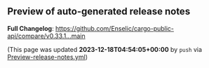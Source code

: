 ## Preview of auto-generated release notes
<!-- Release notes generated using configuration in .github/release.yml at main -->



**Full Changelog**: https://github.com/Enselic/cargo-public-api/compare/v0.33.1...main


(This page was updated **2023-12-18T04:54:05+00:00** by `push` via [Preview-release-notes.yml](https://github.com/Enselic/cargo-public-api/actions/runs/7243784884))
